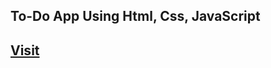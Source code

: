 <h2>To-Do App Using Html, Css, JavaScript</h2>
<h2><a href='https://to-do-list-1htt.vercel.app/' target='blank'>Visit</a></h2>
